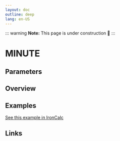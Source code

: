 ```yaml
---
layout: doc
outline: deep
lang: en-US
---
```


::: warning
**Note:** This page is under construction 🚧
:::

# MINUTE

## Parameters

## Overview

## Examples

[See this example in IronCalc](https://app.ironcalc.com/?filename=minute)

## Links